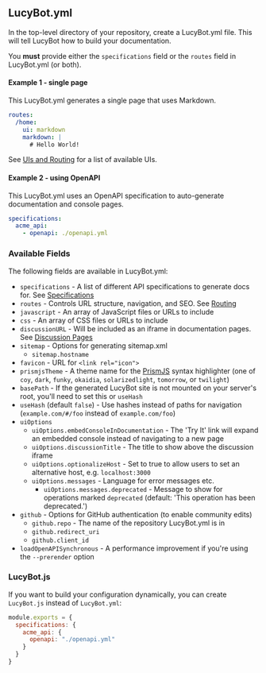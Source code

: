 ## LucyBot.yml
In the top-level directory of your repository, create a LucyBot.yml
file.  This will tell LucyBot how to build your documentation.

You **must** provide either the `specifications` field or the `routes`
field in LucyBot.yml (or both).

#### Example 1 - single page
This LucyBot.yml generates a single page that uses Markdown.

```yaml
routes:
  /home:
    ui: markdown
    markdown: |
      # Hello World!
```

See [UIs and Routing](LucyBot_yml/UIs_and_Routing) for a list of available UIs.

#### Example 2 - using OpenAPI
This LucyBot.yml uses an OpenAPI specification to auto-generate
documentation and console pages.

```yaml
specifications:
  acme_api:
    - openapi: ./openapi.yml
```

### Available Fields
The following fields are available in LucyBot.yml:

* `specifications` - A list of different API specifications to generate docs for. See [Specifications](LucyBot_yml/API_Specifications)
* `routes` - Controls URL structure, navigation, and SEO. See [Routing](LucyBot_yml/UIs_and_Routing)
* `javascript` - An array of JavaScript files or URLs to include
* `css` - An array of CSS files or URLs to include
* `discussionURL` - Will be included as an iframe in documentation pages. See [Discussion Pages](Discussion_Pages)
* `sitemap` - Options for generating sitemap.xml
  * `sitemap.hostname`
* `favicon` - URL for `<link rel="icon">`
* `prismjsTheme` - A theme name for the [PrismJS](https://github.com/PrismJS/prism/tree/gh-pages/themes)
syntax highlighter (one of `coy`, `dark`, `funky`, `okaidia`, `solarizedlight`, `tomorrow`, or `twilight`)
* `basePath` - If the generated LucyBot site is not mounted on your server's root, you'll need to set this or `useHash`
* `useHash` (default `false`) - Use hashes instead of paths for navigation (`example.com/#/foo` instead of `example.com/foo`)
* `uiOptions`
  * `uiOptions.embedConsoleInDocumentation` - The 'Try It' link will expand an embedded console instead of navigating to a new page
  * `uiOptions.discussionTitle` - The title to show above the discussion iframe
  * `uiOptions.optionalizeHost` - Set to true to allow users to set an alternative host, e.g. `localhost:3000`
  * `uiOptions.messages` - Language for error messages etc.
    * `uiOptions.messages.deprecated` - Message to show for operations marked `deprecated` (default: 'This operation has been deprecated.')
* `github` - Options for GitHub authentication (to enable community edits)
  * `github.repo` - The name of the repository LucyBot.yml is in
  * `github.redirect_uri`
  * `github.client_id`
* `loadOpenAPISynchronous` - A performance improvement if you're using the `--prerender` option

### LucyBot.js
If you want to build your configuration dynamically, you can create `LucyBot.js` instead of `LucyBot.yml`:

```javascript
module.exports = {
  specifications: {
    acme_api: {
      openapi: "./openapi.yml"
    }
  }
}
```
